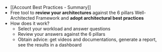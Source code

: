 - [[Account Best Practices - Summary]]
- Free tool to **review your architectures** against the 6 pillars Well-Architected Framework and **adopt architectural best practices**
- How does it work?
	- Select your workload and answer questions
	- Review your answers against the 6 pillars
	- Obtain advice: get videos and documentations, generate a report, see the results in a dashboard